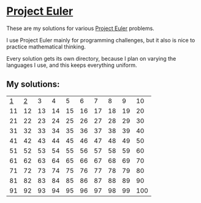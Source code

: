 # [Project Euler](https://projecteuler.net)

These are my solutions for various [Project Euler](https://projecteuler.net) problems.

I use Project Euler mainly for programming challenges, but it also is nice to practice mathematical thinking.

Every solution gets its own directory, because I plan on varying the languages I use, and this keeps everything uniform.

## My solutions:



|                            |                            |    |    |    |    |    |    |    |     |
| -------------------------- | -------------------------- | -- | -- | -- | -- | -- | -- | -- | --- |
| [1](solutions/1/solve1.rb) | [2](solutions/2/solve2.rb) | 3  | 4  | 5  | 6  | 7  | 8  | 9  | 10  |
| 11                         | 12                         | 13 | 14 | 15 | 16 | 17 | 18 | 19 | 20  |
| 21                         | 22                         | 23 | 24 | 25 | 26 | 27 | 28 | 29 | 30  |
| 31                         | 32                         | 33 | 34 | 35 | 36 | 37 | 38 | 39 | 40  |
| 41                         | 42                         | 43 | 44 | 45 | 46 | 47 | 48 | 49 | 50  |
| 51                         | 52                         | 53 | 54 | 55 | 56 | 57 | 58 | 59 | 60  |
| 61                         | 62                         | 63 | 64 | 65 | 66 | 67 | 68 | 69 | 70  |
| 71                         | 72                         | 73 | 74 | 75 | 76 | 77 | 78 | 79 | 80  |
| 81                         | 82                         | 83 | 84 | 85 | 86 | 87 | 88 | 89 | 90  |
| 91                         | 92                         | 93 | 94 | 95 | 96 | 97 | 98 | 99 | 100 |

